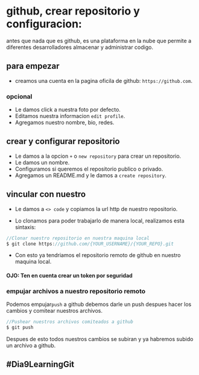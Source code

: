 # github, crear repositorio y configuracion:
antes que nada que es github, es una plataforma en la nube que permite a diferentes desarrolladores almacenar y administrar codigo.

## para empezar
- creamos una cuenta en la pagina oficila de github: ``https://github.com``.

### opcional
- Le damos click a nuestra foto por defecto.
- Editamos nuestra informacion ``edit profile``.
- Agregamos nuestro nombre, bio, redes.

## crear y configurar repositorio
- Le damos a la opcion ``+`` o ``new repository`` para crear un repositorio.
- Le damos un nombre.
- Configuramos si queremos el repositorio publico o privado.
- Agregamos un README.md y le damos a ``create repository``.

## vincular con nuestro 
- Le damos a ``<> code`` y copiamos la url http de nuestro repositorio.

- Lo clonamos para poder trabajarlo de manera local, realizamos esta sintaxis:
```js
//Clonar nuestro repositorio en nuestra maquina local
$ git clone https://github.com/{YOUR_USERNAME}/{YOUR_REPO}.git
```
- Con esto ya tendriamos el repositorio remoto de github en nuestro maquina local.
####  OJO: Ten en cuenta crear un token por seguridad

### empujar archivos a nuestro repositorio remoto
Podemos empujar``push`` a github debemos darle un push despues hacer los cambios y comitear nuestros archivos.
```js
//Pushear nuestros archivos comiteados a github
$ git push
```
Despues de esto todos nuestros cambios se subiran y ya habremos subido un archivo a github.

## #Dia9LearningGit